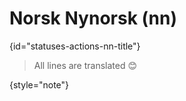 # Norsk Nynorsk (nn)
{id="statuses-actions-nn-title"}


> All lines are translated 😊
>
{style="note"}
